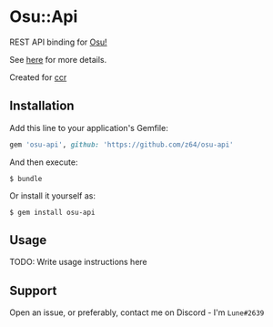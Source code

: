 # Osu::Api

REST API binding for [Osu!](https://osu.ppy.sh/)

See [here](https://github.com/ppy/osu-api/wiki) for more details.

Created for [ccr](https://github.com/z64/ccr)

## Installation

Add this line to your application's Gemfile:

```ruby
gem 'osu-api', github: 'https://github.com/z64/osu-api'
```

And then execute:

    $ bundle

Or install it yourself as:

    $ gem install osu-api

## Usage

TODO: Write usage instructions here

## Support

Open an issue, or preferably, contact me on Discord - I'm `Lune#2639`
